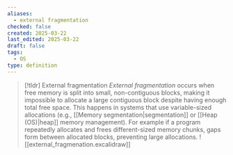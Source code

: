 ```yaml
---
aliases:
  - external fragmentation
checked: false
created: 2025-03-22
last_edited: 2025-03-22
draft: false
tags:
  - OS
type: definition
---
```

>[!tldr] External fragmentation
>_External fragmentation_ occurs when free memory is split into small, non-contiguous blocks, making it impossible to allocate a large contiguous block despite having enough total free space. This happens in systems that use variable-sized allocations (e.g., [[Memory segmentation|segmentation]] or [[Heap (OS)|heap]] memory management). For example if a program repeatedly allocates and frees different-sized memory chunks, gaps form between allocated blocks, preventing large allocations.
>![[external_fragmenation.excalidraw]]

